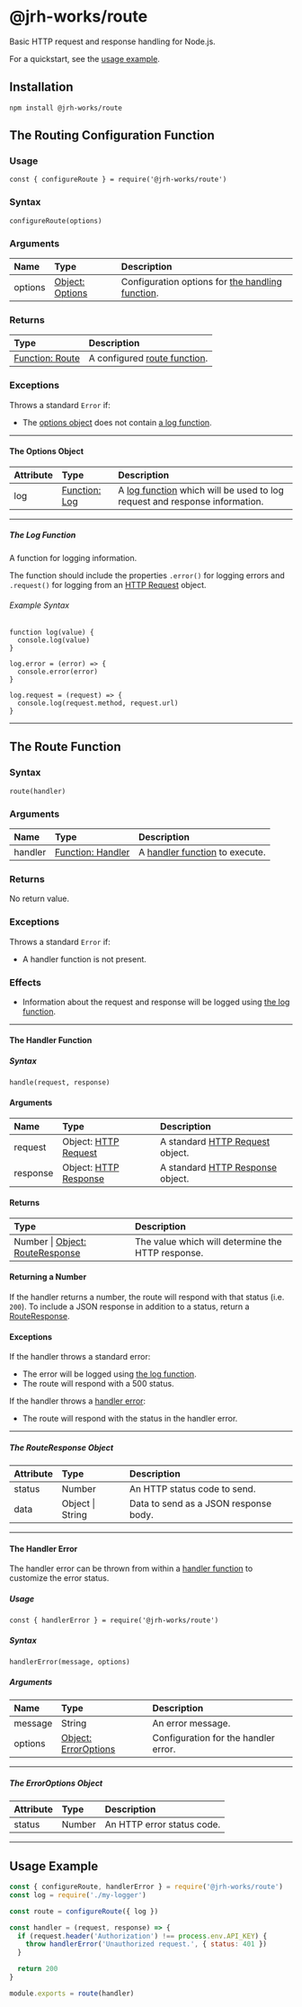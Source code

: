 # @jrh-works/route

Basic HTTP request and response handling for Node.js.

For a quickstart, see the [usage example](#usage-example).

## Installation

`npm install @jrh-works/route`

## The Routing Configuration Function

### Usage

`const { configureRoute } = require('@jrh-works/route')`

### Syntax

```
configureRoute(options)
```

### Arguments

| Name | Type | Description |
| :-- | :-- | :-- |
| options | [Object: Options](#the-options-object) | Configuration options for [the handling function](#the-handling-function). |

### Returns

| Type | Description |
| :-- | :-- |
| [Function: Route](#the-route-function) | A configured [route function](#the-route-function). |

### Exceptions

Throws a standard `Error` if:

- The [options object](#the-options-object) does not contain [a log function](#the-log-function).

---

#### The Options Object

| Attribute | Type | Description |
| :-- | :-- | :-- |
| log | [Function: Log](#the-log-function) | A [log function](#the-log-function) which will be used to log request and response information. |

---

##### The Log Function

A function for logging information.

The function should include the properties `.error()` for logging errors and `.request()` for logging from an [HTTP Request](https://nodejs.org/api/http.html#http_class_http_incomingmessage) object.

###### Example Syntax

```
function log(value) {
  console.log(value)
}

log.error = (error) => {
  console.error(error)
}

log.request = (request) => {
  console.log(request.method, request.url)
}
```

---

## The Route Function

### Syntax

```
route(handler)
```

### Arguments

| Name | Type | Description |
| :-- | :-- | :-- |
| handler | [Function: Handler](#the-handler-function) | A [handler function](#the-handler-function) to execute. |

### Returns

No return value.

### Exceptions

Throws a standard `Error` if:

- A handler function is not present.

### Effects

- Information about the request and response will be logged using [the log function](#the-log-function).

---

#### The Handler Function

##### Syntax

```
handle(request, response)
```

#### Arguments

| Name | Type | Description |
| :-- | :-- | :-- |
| request | Object: [HTTP Request](https://nodejs.org/api/http.html#http_class_http_incomingmessage) | A standard [HTTP Request](https://nodejs.org/api/http.html#http_class_http_incomingmessage) object. |
| response | Object: [HTTP Response](https://nodejs.org/api/http.html#http_class_http_serverresponse) | A standard [HTTP Response](https://nodejs.org/api/http.html#http_class_http_serverresponse) object. |

#### Returns

| Type | Description |
| :-- | :-- |
| Number \| [Object: RouteResponse](#the-routeresponse-object) | The value which will determine the HTTP response. |

#### Returning a Number

If the handler returns a number, the route will respond with that status (i.e. `200`). To include a JSON response in addition to a status, return a [RouteResponse](#the-routeresponse-object).

#### Exceptions

If the handler throws a standard error:

- The error will be logged using [the log function](#the-log-function).
- The route will respond with a 500 status.

If the handler throws a [handler error](#the-handler-error):

- The route will respond with the status in the handler error.

--- 

##### The RouteResponse Object

| Attribute | Type | Description |
| :-- | :-- | :-- |
| status | Number | An HTTP status code to send. |
| data | Object \| String | Data to send as a JSON response body. |

--- 

#### The Handler Error

The handler error can be thrown from within a [handler function](#the-handler-function) to customize the error status.

##### Usage

`const { handlerError } = require('@jrh-works/route')`

##### Syntax

```
handlerError(message, options)
```

##### Arguments

| Name | Type | Description |
| :-- | :-- | :-- |
| message | String | An error message. |
| options | [Object: ErrorOptions](#the-error-options-object) | Configuration for the handler error. |

---

##### The ErrorOptions Object

| Attribute | Type | Description |
| :-- | :-- | :-- |
| status | Number | An HTTP error status code. |

--- 

## Usage Example

```javascript
const { configureRoute, handlerError } = require('@jrh-works/route')
const log = require('./my-logger')

const route = configureRoute({ log })

const handler = (request, response) => {
  if (request.header('Authorization') !== process.env.API_KEY) {
    throw handlerError('Unauthorized request.', { status: 401 })
  }

  return 200
}

module.exports = route(handler)
```
